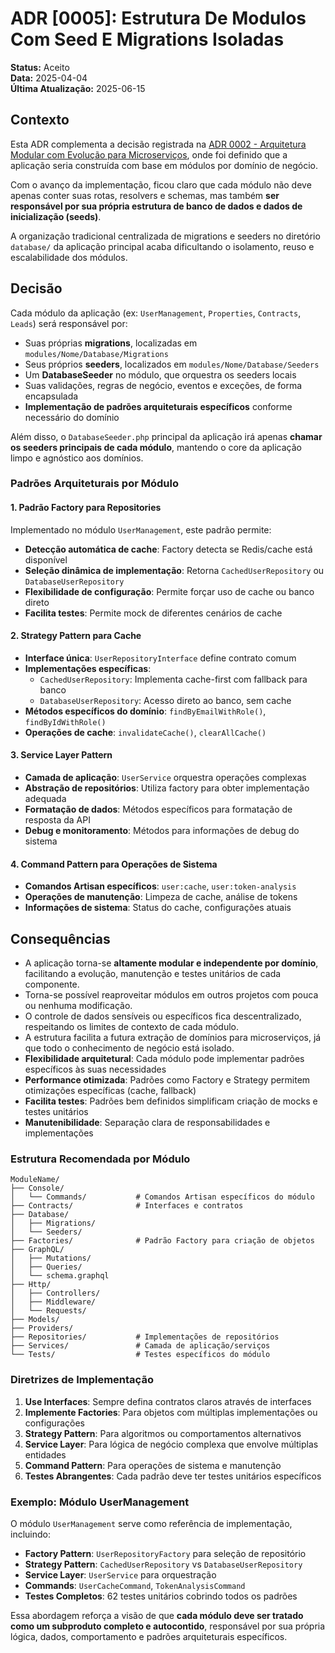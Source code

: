 # ADR [0005]: Estrutura De Modulos Com Seed E Migrations Isoladas

**Status:** Aceito  
**Data:** 2025-04-04  
**Última Atualização:** 2025-06-15

## Contexto

Esta ADR complementa a decisão registrada na [ADR 0002 - Arquitetura Modular com Evolução para Microserviços](0002-arquitetura-modular-com-evolucao-para-microservicos.md), onde foi definido que a aplicação seria construída com base em módulos por domínio de negócio.

Com o avanço da implementação, ficou claro que cada módulo não deve apenas conter suas rotas, resolvers e schemas, mas também **ser responsável por sua própria estrutura de banco de dados e dados de inicialização (seeds)**.

A organização tradicional centralizada de migrations e seeders no diretório `database/` da aplicação principal acaba dificultando o isolamento, reuso e escalabilidade dos módulos.

## Decisão

Cada módulo da aplicação (ex: `UserManagement`, `Properties`, `Contracts`, `Leads`) será responsável por:

- Suas próprias **migrations**, localizadas em `modules/Nome/Database/Migrations`
- Seus próprios **seeders**, localizados em `modules/Nome/Database/Seeders`
- Um **DatabaseSeeder** no módulo, que orquestra os seeders locais
- Suas validações, regras de negócio, eventos e exceções, de forma encapsulada
- **Implementação de padrões arquiteturais específicos** conforme necessário do domínio

Além disso, o `DatabaseSeeder.php` principal da aplicação irá apenas **chamar os seeders principais de cada módulo**, mantendo o core da aplicação limpo e agnóstico aos domínios.

### Padrões Arquiteturais por Módulo

#### 1. Padrão Factory para Repositories
Implementado no módulo `UserManagement`, este padrão permite:
- **Detecção automática de cache**: Factory detecta se Redis/cache está disponível
- **Seleção dinâmica de implementação**: Retorna `CachedUserRepository` ou `DatabaseUserRepository`
- **Flexibilidade de configuração**: Permite forçar uso de cache ou banco direto
- **Facilita testes**: Permite mock de diferentes cenários de cache

#### 2. Strategy Pattern para Cache
- **Interface única**: `UserRepositoryInterface` define contrato comum
- **Implementações específicas**: 
  - `CachedUserRepository`: Implementa cache-first com fallback para banco
  - `DatabaseUserRepository`: Acesso direto ao banco, sem cache
- **Métodos específicos do domínio**: `findByEmailWithRole()`, `findByIdWithRole()`
- **Operações de cache**: `invalidateCache()`, `clearAllCache()`

#### 3. Service Layer Pattern
- **Camada de aplicação**: `UserService` orquestra operações complexas
- **Abstração de repositórios**: Utiliza factory para obter implementação adequada
- **Formatação de dados**: Métodos específicos para formatação de resposta da API
- **Debug e monitoramento**: Métodos para informações de debug do sistema

#### 4. Command Pattern para Operações de Sistema
- **Comandos Artisan específicos**: `user:cache`, `user:token-analysis`
- **Operações de manutenção**: Limpeza de cache, análise de tokens
- **Informações de sistema**: Status do cache, configurações atuais

## Consequências

- A aplicação torna-se **altamente modular e independente por domínio**, facilitando a evolução, manutenção e testes unitários de cada componente.
- Torna-se possível reaproveitar módulos em outros projetos com pouca ou nenhuma modificação.
- O controle de dados sensíveis ou específicos fica descentralizado, respeitando os limites de contexto de cada módulo.
- A estrutura facilita a futura extração de domínios para microserviços, já que todo o conhecimento de negócio está isolado.
- **Flexibilidade arquitetural**: Cada módulo pode implementar padrões específicos às suas necessidades
- **Performance otimizada**: Padrões como Factory e Strategy permitem otimizações específicas (cache, fallback)
- **Facilita testes**: Padrões bem definidos simplificam criação de mocks e testes unitários
- **Manutenibilidade**: Separação clara de responsabilidades e implementações

### Estrutura Recomendada por Módulo

```
ModuleName/
├── Console/
│   └── Commands/           # Comandos Artisan específicos do módulo
├── Contracts/              # Interfaces e contratos
├── Database/
│   ├── Migrations/
│   └── Seeders/
├── Factories/              # Padrão Factory para criação de objetos
├── GraphQL/
│   ├── Mutations/
│   ├── Queries/
│   └── schema.graphql
├── Http/
│   ├── Controllers/
│   ├── Middleware/
│   └── Requests/
├── Models/
├── Providers/
├── Repositories/           # Implementações de repositórios
├── Services/               # Camada de aplicação/serviços
└── Tests/                  # Testes específicos do módulo
```

### Diretrizes de Implementação

1. **Use Interfaces**: Sempre defina contratos claros através de interfaces
2. **Implemente Factories**: Para objetos com múltiplas implementações ou configurações
3. **Strategy Pattern**: Para algoritmos ou comportamentos alternativos
4. **Service Layer**: Para lógica de negócio complexa que envolve múltiplas entidades
5. **Command Pattern**: Para operações de sistema e manutenção
6. **Testes Abrangentes**: Cada padrão deve ter testes unitários específicos

### Exemplo: Módulo UserManagement

O módulo `UserManagement` serve como referência de implementação, incluindo:
- **Factory Pattern**: `UserRepositoryFactory` para seleção de repositório
- **Strategy Pattern**: `CachedUserRepository` vs `DatabaseUserRepository`
- **Service Layer**: `UserService` para orquestração
- **Commands**: `UserCacheCommand`, `TokenAnalysisCommand`
- **Testes Completos**: 62 testes unitários cobrindo todos os padrões

Essa abordagem reforça a visão de que **cada módulo deve ser tratado como um subproduto completo e autocontido**, responsável por sua própria lógica, dados, comportamento e padrões arquiteturais específicos.